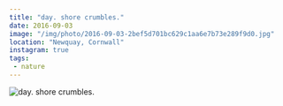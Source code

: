 ```yaml
---
title: "day. shore crumbles."
date: 2016-09-03
image: "/img/photo/2016-09-03-2bef5d701bc629c1aa6e7b73e289f9d0.jpg"
location: "Newquay, Cornwall"
instagram: true
tags:
 - nature
---
```


![day. shore crumbles.](/img/photo/2016-09-03-2bef5d701bc629c1aa6e7b73e289f9d0.jpg)
